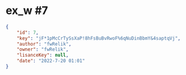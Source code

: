 
# ex_w #7
                
```JSON
{
    "id": 7,
    "key": "jF*1pMcCrTySsXaP!8hFsBuBvRwoF%6qNuDinBbmY&4saptqVj",
    "author": "fwRelik",
    "owner": "fwRelik",
    "lisanceKey": null,
    "date": "2022-7-20 01:01"
}
```
